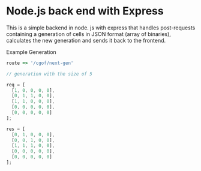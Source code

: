 # Node.js back end with Express

This is a simple backend in node. js with express that handles post-requests containing a generation of cells in JSON format (array of binaries), calculates the new generation and sends it back to the frontend.

Example Generation

```javascript
route => '/cgof/next-gen'

// generation with the size of 5

req = [
  [1, 0, 0, 0, 0],
  [0, 1, 1, 0, 0],
  [1, 1, 0, 0, 0],
  [0, 0, 0, 0, 0],
  [0, 0, 0, 0, 0]
];

res = [
  [0, 1, 0, 0, 0],
  [0, 0, 1, 0, 0],
  [1, 1, 1, 0, 0],
  [0, 0, 0, 0, 0],
  [0, 0, 0, 0, 0]
];
```      